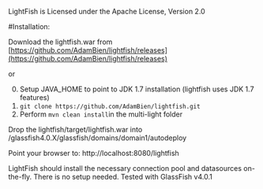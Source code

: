 
LightFish is Licensed under the Apache License, Version 2.0

#Installation:

Download the lightfish.war from [https://github.com/AdamBien/lightfish/releases](https://github.com/AdamBien/lightfish/releases)

or

0. Setup JAVA_HOME to point to JDK 1.7 installation (lightfish uses JDK 1.7 features)
1. `git clone https://github.com/AdamBien/lightfish.git`
2. Perform `mvn clean install`in the multi-light folder

Drop the lightfish/target/lightfish.war into /glassfish4.0.X/glassfish/domains/domain1/autodeploy

Point your browser to: http://localhost:8080/lightfish

LightFish should install the necessary connection pool and datasources on-the-fly. There is no setup needed. Tested with GlassFish v4.0.1

